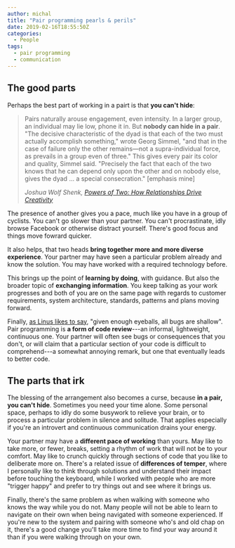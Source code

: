 ```yaml
---
author: michal
title: "Pair programming pearls & perils"
date: 2019-02-16T18:55:50Z
categories:
  - People
tags:
  - pair programming
  - communication
---
```


<!--more-->

## The good parts

Perhaps the best part of working in a pairt is that **you can't hide**:

> Pairs naturally arouse engagement, even intensity. In a larger group, an individual may lie low, phone it in. But **nobody can hide in a pair**. "The decisive characteristic of the dyad is that each of the two must actually accomplish something," wrote Georg Simmel, "and that in the case of failure only the other remains—not a supra-individual force, as prevails in a group even of three." This gives every pair its color and quality, Simmel said. "Precisely the fact that each of the two knows that he can depend only upon the other and on nobody else, gives the dyad ... a special consecration." [emphasis mine]
>
> <cite>Joshua Wolf Shenk, [Powers of Two: How Relationships Drive Creativity][amazon-powers-of-two]</cite>

The presence of another gives you a pace, much like you have in a group of cyclists. You can't go slower than your partner. You can't procrastinate, idly browse Facebook or otherwise distract yourself. There's good focus and things move fowrard quicker.

It also helps, that two heads **bring together more and more diverse experience**. Your partner may have seen a particular problem already and know the solution. You may have worked with a required technology before.

This brings up the point of **learning by doing**, with guidance. But also the broader topic of **exchanging information**. You keep talking as your work progresses and both of you are on the same page with regards to customer requirements, system architecture, standards, patterns and plans moving forward.

Finally, [as Linus likes to say][wikipedia-linus-law], "given enough eyeballs, all bugs are shallow". Pair programming is **a form of code review**---an informal, lightweight, continuous one. Your partner will often see bugs or consequences that you don't, or will claim that a particular section of your code is difficult to comprehend---a somewhat annoying remark, but one that eventually leads to better code.

## The parts that irk

The blessing of the arrangement also becomes a curse, because **in a pair, you can't hide**. Sometimes you need your time alone. Some personal space, perhaps to idly do some busywork to relieve your brain, or to process a particular problem in silence and solitude. That applies especially if you're an introvert and continuous communication drains your energy.

Your partner may have a **different pace of working** than yours. May like to take more, or fewer, breaks, setting a rhythm of work that will not be to your comfort. May like to crunch quickly through sections of code that you like to deliberate more on. There's a related issue of **differences of temper**, where I personally like to think through solutions and understand their impact before touching the keyboard, while I worked with people who are more "trigger happy" and prefer to try things out and see where it brings us.

Finally, there's the same problem as when walking with someone who knows the way while you do not. Many people will not be able to learn to navigate on their own when being navigated with someone experienced. If you're new to the system and pairing with someone who's and old chap on it, there's a good change you'll take more time to find your way around it than if you were walking through on your own.

[amazon-powers-of-two]: https://www.amazon.com/Powers-Two-Relationships-Drive-Creativity-ebook/dp/B00E9FYT0O/
[wikipedia-linus-law]: https://en.wikipedia.org/wiki/Linus%27s_Law
